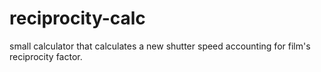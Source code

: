 # reciprocity-calc

small calculator that calculates a new shutter speed accounting for film's reciprocity factor.
